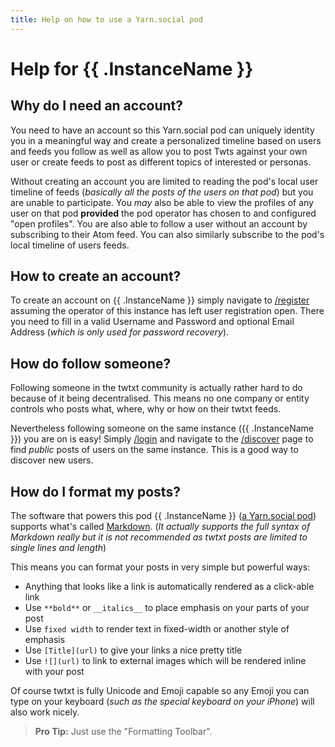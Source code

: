 ```yaml
---
title: Help on how to use a Yarn.social pod
---
```


# Help for {{ .InstanceName }}

## Why do I need an account?

You need to have an account so this Yarn.social pod can uniquely identity you
in a meaningful way and create a personalized timeline based on users
and feeds you follow as well as allow you to post Twts against your own
user or create feeds to post as different topics of interested or personas.

Without creating an account you are limited to reading the pod's local
user timeline of feeds (_basically all the posts of the users on that pod_)
but you are unable to participate. You _may_ also be able to view the
profiles of any user on that pod **provided** the pod operator has chosen to
and configured "open profiles". You are also able to follow a user without an
account by subscribing to their Atom feed. You can also similarly subscribe to
the pod's local timeline of users feeds.

## How to create an account?

To create an account on {{ .InstanceName }} simply navigate to
[/register](/register) assuming the operator of this
instance has left user registration open. There you need to fill
in a valid Username and Password and optional Email Address
(_which is only used for password recovery_).

## How do follow someone?

Following someone in the twtxt community is actually rather hard to do
because of it being decentralised. This means no one company or entity
controls who posts what, where, why or how on their twtxt feeds.

Nevertheless following someone on the same instance ({{ .InstanceName }})
you are on is easy! Simply [/login](/login) and navigate to the
[/discover](/discover) page to find _public_ posts of
users on the same instance. This is a good way to discover new users.

## How do I format my posts?

The software that powers this pod {{ .InstanceName }} ([a Yarn.social pod](https://git.mills.io/yarnsocial/yarn))
supports what's called [Markdown](https://en.wikipedia.org/wiki/Markdown).
(_It actually supports the full syntax of Markdown really but it is not recommended as twtxt posts are limited to single lines and length_)

This means you can format your posts in very simple but powerful ways:

-   Anything that looks like a link is automatically rendered as a click-able link
-   Use `**bold**` or `__italics__` to place emphasis on your parts of your post
-   Use `fixed width` to render text in fixed-width or another style of emphasis
-   Use `[Title](url)` to give your links a nice pretty title
-   Use `![](url)` to link to external images which will be rendered inline with your post

Of course twtxt is fully Unicode and Emoji capable so any Emoji you
can type on your keyboard (_such as the special keyboard on your iPhone_)
will also work nicely.

> **Pro Tip:** Just use the "Formatting Toolbar".
